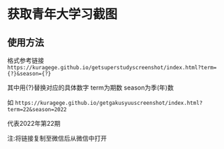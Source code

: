 # 获取青年大学习截图

## 使用方法

格式参考链接 `https://kuragege.github.io/getsuperstudyscreenshot/index.html?term={?}&season={?}`

其中用{?}替换对应的具体数字  term为期数  season为季(年)数

如  `https://kuragege.github.io/getgakusyuuscreenshot/index.html?term=22&season=2022`

代表2022年第22期

注:将链接复制至微信后从微信中打开
